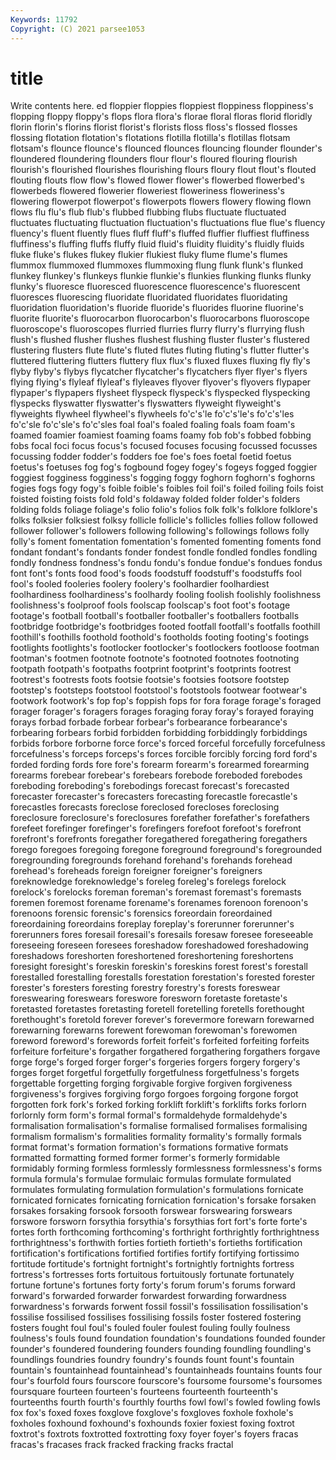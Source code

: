 ```yaml
---
Keywords: 11792
Copyright: (C) 2021 parsee1053
---
```


# title

Write contents here.
ed floppier floppies floppiest
floppiness floppiness's flopping floppy floppy's flops flora flora's florae floral
floras florid floridly florin florin's florins florist florist's florists floss
floss's flossed flosses flossing flotation flotation's flotations flotilla flotilla's flotillas
flotsam flotsam's flounce flounce's flounced flounces flouncing flounder flounder's floundered
floundering flounders flour flour's floured flouring flourish flourish's flourished flourishes
flourishing flours floury flout flout's flouted flouting flouts flow flow's
flowed flower flower's flowerbed flowerbed's flowerbeds flowered flowerier floweriest floweriness
floweriness's flowering flowerpot flowerpot's flowerpots flowers flowery flowing flown flows
flu flu's flub flub's flubbed flubbing flubs fluctuate fluctuated fluctuates
fluctuating fluctuation fluctuation's fluctuations flue flue's fluency fluency's fluent fluently
flues fluff fluff's fluffed fluffier fluffiest fluffiness fluffiness's fluffing fluffs
fluffy fluid fluid's fluidity fluidity's fluidly fluids fluke fluke's flukes
flukey flukier flukiest fluky flume flume's flumes flummox flummoxed flummoxes
flummoxing flung flunk flunk's flunked flunkey flunkey's flunkeys flunkie flunkie's
flunkies flunking flunks flunky flunky's fluoresce fluoresced fluorescence fluorescence's fluorescent
fluoresces fluorescing fluoridate fluoridated fluoridates fluoridating fluoridation fluoridation's fluoride fluoride's
fluorides fluorine fluorine's fluorite fluorite's fluorocarbon fluorocarbon's fluorocarbons fluoroscope fluoroscope's
fluoroscopes flurried flurries flurry flurry's flurrying flush flush's flushed flusher
flushes flushest flushing fluster fluster's flustered flustering flusters flute flute's
fluted flutes fluting fluting's flutter flutter's fluttered fluttering flutters fluttery
flux flux's fluxed fluxes fluxing fly fly's flyby flyby's flybys
flycatcher flycatcher's flycatchers flyer flyer's flyers flying flying's flyleaf flyleaf's
flyleaves flyover flyover's flyovers flypaper flypaper's flypapers flysheet flyspeck flyspeck's
flyspecked flyspecking flyspecks flyswatter flyswatter's flyswatters flyweight flyweight's flyweights flywheel
flywheel's flywheels fo'c's'le fo'c's'le's fo'c's'les fo'c'sle fo'c'sle's fo'c'sles foal foal's
foaled foaling foals foam foam's foamed foamier foamiest foaming foams
foamy fob fob's fobbed fobbing fobs focal foci focus focus's
focused focuses focusing focussed focusses focussing fodder fodder's fodders foe
foe's foes foetal foetid foetus foetus's foetuses fog fog's fogbound
fogey fogey's fogeys fogged foggier foggiest fogginess fogginess's fogging foggy
foghorn foghorn's foghorns fogies fogs fogy fogy's foible foible's foibles
foil foil's foiled foiling foils foist foisted foisting foists fold
fold's foldaway folded folder folder's folders folding folds foliage foliage's
folio folio's folios folk folk's folklore folklore's folks folksier folksiest
folksy follicle follicle's follicles follies follow followed follower follower's followers
following following's followings follows folly folly's foment fomentation fomentation's fomented
fomenting foments fond fondant fondant's fondants fonder fondest fondle fondled
fondles fondling fondly fondness fondness's fondu fondu's fondue fondue's fondues
fondus font font's fonts food food's foods foodstuff foodstuff's foodstuffs
fool fool's fooled fooleries foolery foolery's foolhardier foolhardiest foolhardiness foolhardiness's
foolhardy fooling foolish foolishly foolishness foolishness's foolproof fools foolscap foolscap's
foot foot's footage footage's football football's footballer footballer's footballers footballs
footbridge footbridge's footbridges footed footfall footfall's footfalls foothill foothill's foothills
foothold foothold's footholds footing footing's footings footlights footlights's footlocker footlocker's
footlockers footloose footman footman's footmen footnote footnote's footnoted footnotes footnoting
footpath footpath's footpaths footprint footprint's footprints footrest footrest's footrests foots
footsie footsie's footsies footsore footstep footstep's footsteps footstool footstool's footstools
footwear footwear's footwork footwork's fop fop's foppish fops for fora
forage forage's foraged forager forager's foragers forages foraging foray foray's
forayed foraying forays forbad forbade forbear forbear's forbearance forbearance's forbearing
forbears forbid forbidden forbidding forbiddingly forbiddings forbids forbore forborne force
force's forced forceful forcefully forcefulness forcefulness's forceps forceps's forces forcible
forcibly forcing ford ford's forded fording fords fore fore's forearm
forearm's forearmed forearming forearms forebear forebear's forebears forebode foreboded forebodes
foreboding foreboding's forebodings forecast forecast's forecasted forecaster forecaster's forecasters forecasting
forecastle forecastle's forecastles forecasts foreclose foreclosed forecloses foreclosing foreclosure foreclosure's
foreclosures forefather forefather's forefathers forefeet forefinger forefinger's forefingers forefoot forefoot's
forefront forefront's forefronts foregather foregathered foregathering foregathers forego foregoes foregoing
foregone foreground foreground's foregrounded foregrounding foregrounds forehand forehand's forehands forehead
forehead's foreheads foreign foreigner foreigner's foreigners foreknowledge foreknowledge's foreleg foreleg's
forelegs forelock forelock's forelocks foreman foreman's foremast foremast's foremasts foremen
foremost forename forename's forenames forenoon forenoon's forenoons forensic forensic's forensics
foreordain foreordained foreordaining foreordains foreplay foreplay's forerunner forerunner's forerunners fores
foresail foresail's foresails foresaw foresee foreseeable foreseeing foreseen foresees foreshadow
foreshadowed foreshadowing foreshadows foreshorten foreshortened foreshortening foreshortens foresight foresight's foreskin
foreskin's foreskins forest forest's forestall forestalled forestalling forestalls forestation forestation's
forested forester forester's foresters foresting forestry forestry's forests foreswear foreswearing
foreswears foreswore foresworn foretaste foretaste's foretasted foretastes foretasting foretell foretelling
foretells forethought forethought's foretold forever forever's forevermore forewarn forewarned forewarning
forewarns forewent forewoman forewoman's forewomen foreword foreword's forewords forfeit forfeit's
forfeited forfeiting forfeits forfeiture forfeiture's forgather forgathered forgathering forgathers forgave
forge forge's forged forger forger's forgeries forgers forgery forgery's forges
forget forgetful forgetfully forgetfulness forgetfulness's forgets forgettable forgetting forging forgivable
forgive forgiven forgiveness forgiveness's forgives forgiving forgo forgoes forgoing forgone
forgot forgotten fork fork's forked forking forklift forklift's forklifts forks
forlorn forlornly form form's formal formal's formaldehyde formaldehyde's formalisation formalisation's
formalise formalised formalises formalising formalism formalism's formalities formality formality's formally
formals format format's formation formation's formations formative formats formatted formatting
formed former former's formerly formidable formidably forming formless formlessly formlessness
formlessness's forms formula formula's formulae formulaic formulas formulate formulated formulates
formulating formulation formulation's formulations fornicate fornicated fornicates fornicating fornication fornication's
forsake forsaken forsakes forsaking forsook forsooth forswear forswearing forswears forswore
forsworn forsythia forsythia's forsythias fort fort's forte forte's fortes forth
forthcoming forthcoming's forthright forthrightly forthrightness forthrightness's forthwith forties fortieth fortieth's
fortieths fortification fortification's fortifications fortified fortifies fortify fortifying fortissimo fortitude
fortitude's fortnight fortnight's fortnightly fortnights fortress fortress's fortresses forts fortuitous
fortuitously fortunate fortunately fortune fortune's fortunes forty forty's forum forum's
forums forward forward's forwarded forwarder forwardest forwarding forwardness forwardness's forwards
forwent fossil fossil's fossilisation fossilisation's fossilise fossilised fossilises fossilising fossils
foster fostered fostering fosters fought foul foul's fouled fouler foulest
fouling foully foulness foulness's fouls found foundation foundation's foundations founded
founder founder's foundered foundering founders founding foundling foundling's foundlings foundries
foundry foundry's founds fount fount's fountain fountain's fountainhead fountainhead's fountainheads
fountains founts four four's fourfold fours fourscore fourscore's foursome foursome's
foursomes foursquare fourteen fourteen's fourteens fourteenth fourteenth's fourteenths fourth fourth's
fourthly fourths fowl fowl's fowled fowling fowls fox fox's foxed
foxes foxglove foxglove's foxgloves foxhole foxhole's foxholes foxhound foxhound's foxhounds
foxier foxiest foxing foxtrot foxtrot's foxtrots foxtrotted foxtrotting foxy foyer
foyer's foyers fracas fracas's fracases frack fracked fracking fracks fractal
